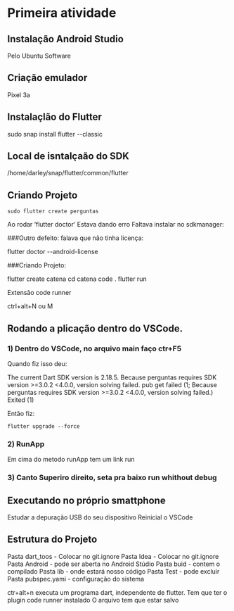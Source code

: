 # Primeira atividade

## Instalação Android Studio

Pelo Ubuntu Software

## Criação emulador 

Pixel 3a

## Instalaçlão do Flutter

sudo snap install flutter --classic

## Local de isntalçaão do SDK

/home/darley/snap/flutter/common/flutter


## Criando Projeto 

~~~ 
sudo flutter create perguntas 
~~~

Ao rodar ‘flutter doctor’ Estava dando erro
Faltava instalar no sdkmanager:

###Outro defeito: falava que não tinha licença:

flutter doctor --android-license

###Criando Projeto:

flutter create catena cd catena code . flutter run

Extensão code runner

ctrl+alt+N ou M

## Rodando a plicação dentro do VSCode. 

### 1) Dentro do VSCode, no arquivo main faço ctr+F5

Quando fiz isso deu:

The current Dart SDK version is 2.18.5.
Because perguntas requires SDK version >=3.0.2 <4.0.0, version solving failed.
pub get failed (1; Because perguntas requires SDK version >=3.0.2 <4.0.0, version solving failed.)
Exited (1)

Então fiz:

~~~
flutter upgrade --force
~~~
### 2) RunApp

Em cima do metodo runApp tem um link run

### 3) Canto Superiro direito, seta pra baixo run whithout debug 

## Executando no próprio smattphone

Estudar a depuração USB do seu dispositivo
Reinicial o VSCode

## Estrutura do Projeto
Pasta dart_toos - Colocar no git.ignore
Pasta Idea - Colocar no git.ignore
Pasta Android - pode ser aberta no Android Stúdio
Pasta buid - contem o compilado
Pasta lib - onde estará nosso código
Pasta Test - pode excluir
Pasta pubspec.yami - configuração do sistema 

ctr+alt+n executa um programa dart, independente de flutter. Tem que ter o plugin code runner instalado O arquivo tem que estar salvo





